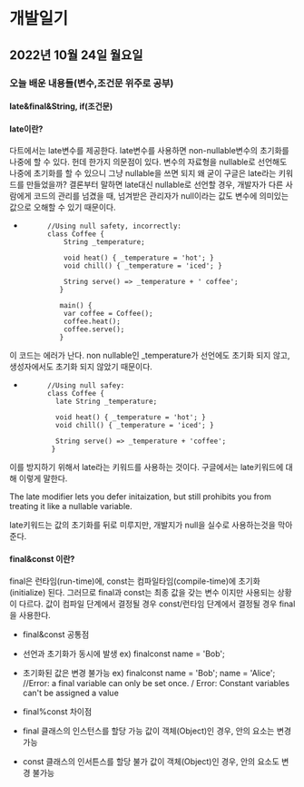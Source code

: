 # 개발일기
## 2022년 10월 24일 월요일
### 오늘 배운 내용들(변수,조건문 위주로 공부)
#### late&final&String, if(조건문)

#### late이란?
다트에서는 late변수를 제공한다. late변수를 사용하면 non-nullable변수의 초기화를 나중에 할 수 있다. 헌데 한가지 의문점이 있다. 변수의 자료형을 nullable로 선언해도 나중에 초기화를 할 수 있으니 그냥 nullable을 쓰면 되지 왜 굳이 구글은 late라는 키워드를 만들었을까? 결론부터 말하면
late대신 nullable로 선언할 경우, 개발자가 다른 사람에게 코드의 관리를 넘겼을 때, 넘겨받은 관리자가 null이라는 값도 변수에 의미있는 값으로 오해할 수 있기 때문이다.
-           //Using null safety, incorrectly:
            class Coffee {
                String _temperature;

                void heat() { _temperature = 'hot'; }
                void chill() { _temperature = 'iced'; }

                String serve() => _temperature + ' coffee';
               }

               main() {
                var coffee = Coffee();
                coffee.heat();
                coffee.serve();
               }
    
이 코드는 에러가 난다. non nullable인 _temperature가 선언에도 초기화 되지 않고, 생성자에서도 초기화 되지 않았기 때문이다.
        
-           //Using null safey:
            class Coffee {
              late String _temperature;
              
              void heat() { _temperature = 'hot'; }
              void chill() { _temperature = 'iced'; }
              
              String serve() => _temperature + 'coffee';
             }
             
이를 방지하기 위해서 late라는 키워드를 사용하는 것이다. 구글에서는 late키워드에 대해 이렇게 말한다.
 
The late modifier lets you defer initaization, but still prohibits you from treating it like a nullable variable.

late키워드는 값의 초기화를 뒤로 미루지만, 개발지가 null을 실수로 사용하는것을 막아준다.
                      
#### final&const 이란?
final은 런타임(run-time)에, const는 컴파일타임(compile-time)에 초기화(initialize) 된다.
그러므로 final과 const는 최종 값을 갖는 변수 이지만 사용되는 상황이 다르다. 
값이 컴파일 단계에서 결정될 경우 const/런타임 단계에서 결정될 경우 final을 사용한다.

- final&const 공통점
- 선언과 초기화가 동시에 발생 
  ex) finalconst name = 'Bob';

- 초기화된 값은 변경 불가능 
  ex) finalconst name = 'Bob';
  name = 'Alice'; //Error: a final variable can only be set once. / Error: Constant variables can't be assigned a value

- final%const 차이점 
- final
  클래스의 인스턴스를 할당 가능
  값이 객체(Object)인 경우, 안의 요소는 변경 가능 
 
- const
  클래스의 인서튼스를 할당 불가
  값이 객체(Object)인 경우, 안의 요소도 변경 불가능 
             
        
